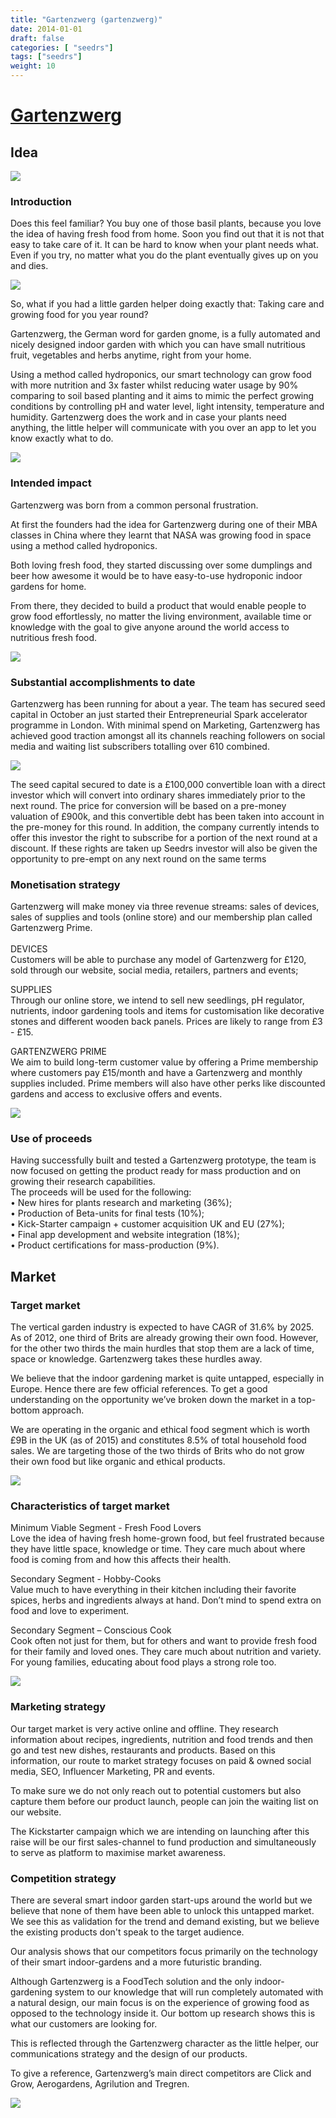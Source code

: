 ```yaml
---
title: "Gartenzwerg (gartenzwerg)"
date: 2014-01-01
draft: false
categories: [ "seedrs"]
tags: ["seedrs"]
weight: 10
---
```


# [Gartenzwerg](https://www.seedrs.com/gartenzwerg)

## Idea

![](/img/seedrs/uploads/startup/section_image/image/13360/b1izwiw5ssooywlaesb9gbjcm9jp3nv/Product_Cover.jpg?rect=0%2C0%2C1956%2C1138&w=600&fit=clip&s=f12e0442bb58e492a506951a04b03db6)

### Introduction

Does this feel familiar? You buy one of those basil plants, because you love the idea of having fresh food from home. Soon you find out that it is not that easy to take care of it. It can be hard to know when your plant needs what. Even if you try, no matter what you do the plant eventually gives up on you and dies.

![](/img/seedrs/uploads/startup/section_image/image/13361/tr1evd0vol9t1r0q34y5hmql3hyuw6t/Basil_Needs.jpg?rect=0%2C0%2C1920%2C1080&w=600&fit=clip&s=71dce6b80c6d623d8c5ddd609c998f56)

So, what if you had a little garden helper doing exactly that: Taking care and growing food for you year round?

Gartenzwerg, the German word for garden gnome, is a fully automated and nicely designed indoor garden with which you can have small nutritious fruit, vegetables and herbs anytime, right from your home.

Using a method called hydroponics, our smart technology can grow food with more nutrition and 3x faster whilst reducing water usage by 90% comparing to soil based planting and it aims to mimic the perfect growing conditions by controlling pH and water level, light intensity, temperature and humidity. Gartenzwerg does the work and in case your plants need anything, the little helper will communicate with you over an app to let you know exactly what to do.

![](/img/seedrs/uploads/startup/section_image/image/13362/9t5iuhs5a5dvo32jlj3yj4quwoypp9p/Features.JPG?rect=0%2C0%2C1645%2C1273&w=600&fit=clip&s=53654ca7457dc62202f062ec5cbc7e84)

### Intended impact

Gartenzwerg was born from a common personal frustration.

At first the founders had the idea for Gartenzwerg during one of their MBA classes in China where they learnt that NASA was growing food in space using a method called hydroponics.

Both loving fresh food, they started discussing over some dumplings and beer how awesome it would be to have easy-to-use hydroponic indoor gardens for home.

From there, they decided to build a product that would enable people to grow food effortlessly, no matter the living environment, available time or knowledge with the goal to give anyone around the world access to nutritious fresh food.

![](/img/seedrs/uploads/startup/section_image/image/13365/a0xljxlo90a6afshvbtst28ij7imbjy/Gartenzwerg_Vision.jpg?rect=0%2C0%2C1920%2C1080&w=600&fit=clip&s=5b099b708929507bd137ba3d5dd6aded)

### Substantial accomplishments to date

Gartenzwerg has been running for about a year. The team has secured seed capital in October an just started their Entrepreneurial Spark accelerator programme in London. With minimal spend on Marketing, Gartenzwerg has achieved good traction amongst all its channels reaching followers on social media and waiting list subscribers totalling over 610 combined.

![](/img/seedrs/uploads/startup/section_image/image/13364/b5s0646b4w25pyaodvjoa36xmqrbtwd/roadmap.JPG?rect=0%2C0%2C1457%2C947&w=600&fit=clip&s=dc37f943808547dd1d6897178d092b3a)

The seed capital secured to date is a £100,000 convertible loan with a direct investor which will convert into ordinary shares immediately prior to the next round. The price for conversion will be based on a pre-money valuation of £900k, and this convertible debt has been taken into account in the pre-money for this round. In addition, the company currently intends to offer this investor the right to subscribe for a portion of the next round at a discount. If these rights are taken up Seedrs investor will also be given the opportunity to pre-empt on any next round on the same terms

### Monetisation strategy

Gartenzwerg will make money via three revenue streams: sales of devices, sales of supplies and tools (online store) and our membership plan called Gartenzwerg Prime. <br> <br>DEVICES <br>Customers will be able to purchase any model of Gartenzwerg for £120, sold through our website, social media, retailers, partners and events;

SUPPLIES <br>Through our online store, we intend to sell new seedlings, pH regulator, nutrients, indoor gardening tools and items for customisation like decorative stones and different wooden back panels. Prices are likely to range from £3 - £15.

GARTENZWERG PRIME <br>We aim to build long-term customer value by offering a Prime membership where customers pay £15/month and have a Gartenzwerg and monthly supplies included. Prime members will also have other perks like discounted gardens and access to exclusive offers and events.

![](/img/seedrs/uploads/startup/section_image/image/13363/1lelzrye7p8g9j2gqv2sed9vm150g5g/Pricing.JPG?rect=8%2C0%2C1227%2C758&w=600&fit=clip&s=84c09735a495605502a0a8dcaf550fe5)

### Use of proceeds

Having successfully built and tested a Gartenzwerg prototype, the team is now focused on getting the product ready for mass production and on growing their research capabilities. <br>The proceeds will be used for the following: <br>• New hires for plants research and marketing (36%); <br>• Production of Beta-units for final tests (10%); <br>• Kick-Starter campaign + customer acquisition UK and EU (27%); <br>• Final app development and website integration (18%); <br>• Product certifications for mass-production (9%).

## Market

### Target market

The vertical garden industry is expected to have CAGR of 31.6% by 2025. As of 2012, one third of Brits are already growing their own food. However, for the other two thirds the main hurdles that stop them are a lack of time, space or knowledge. Gartenzwerg takes these hurdles away.

We believe that the indoor gardening market is quite untapped, especially in Europe. Hence there are few official references. To get a good understanding on the opportunity we’ve broken down the market in a top-bottom approach.

We are operating in the organic and ethical food segment which is worth £9B in the UK (as of 2015) and constitutes 8.5% of total household food sales. We are targeting those of the two thirds of Brits who do not grow their own food but like organic and ethical products.

![](/img/seedrs/uploads/startup/section_image/image/13366/cnn6vc2ougyx89q5zunl7vnz87fvlhe/Gartenzwerg-Standing-e1500825556285.jpg?rect=0%2C0%2C600%2C338&w=600&fit=clip&s=f0cb43e5c06c2ff158cdafcafebf2a6e)

### Characteristics of target market

Minimum Viable Segment - Fresh Food Lovers <br>Love the idea of having fresh home-grown food, but feel frustrated because they have little space, knowledge or time. They care much about where food is coming from and how this affects their health.

Secondary Segment - Hobby-Cooks <br>Value much to have everything in their kitchen including their favorite spices, herbs and ingredients always at hand. Don’t mind to spend extra on food and love to experiment.

Secondary Segment – Conscious Cook <br>Cook often not just for them, but for others and want to provide fresh food for their family and loved ones. They care much about nutrition and variety. For young families, educating about food plays a strong role too.

![](/img/seedrs/uploads/startup/section_image/image/13367/8xhat3whyja0q8lpyjuu9hp78qqthno/Food_options.png?rect=0%2C0%2C1130%2C807&w=600&fit=clip&s=35a336b3dc30930a85dd47ad8908db96)

### Marketing strategy

Our target market is very active online and offline. They research information about recipes, ingredients, nutrition and food trends and then go and test new dishes, restaurants and products. Based on this information, our route to market strategy focuses on paid &amp; owned social media, SEO, Influencer Marketing, PR and events.

To make sure we do not only reach out to potential customers but also capture them before our product launch, people can join the waiting list on our website.

The Kickstarter campaign which we are intending on launching after this raise will be our first sales-channel to fund production and simultaneously to serve as platform to maximise market awareness.

### Competition strategy

There are several smart indoor garden start-ups around the world but we believe that none of them have been able to unlock this untapped market. We see this as validation for the trend and demand existing, but we believe the existing products don't speak to the target audience.

Our analysis shows that our competitors focus primarily on the technology of their smart indoor-gardens and a more futuristic branding.

Although Gartenzwerg is a FoodTech solution and the only indoor-gardening system to our knowledge that will run completely automated with a natural design, our main focus is on the experience of growing food as opposed to the technology inside it. Our bottom up research shows this is what our customers are looking for.

This is reflected through the Gartenzwerg character as the little helper, our communications strategy and the design of our products.

To give a reference, Gartenzwerg’s main direct competitors are Click and Grow, Aerogardens, Agrilution and Tregren.

![](/img/seedrs/uploads/startup/section_image/image/13368/sscqekx23x648ecn8tn0umsj26xsdqi/4d922595c4d4f592423c81d2ad0b66cf.jpg?rect=0%2C0%2C1200%2C900&w=600&fit=clip&s=37f41b5f87007c67e6d70c4c7967d38e)

